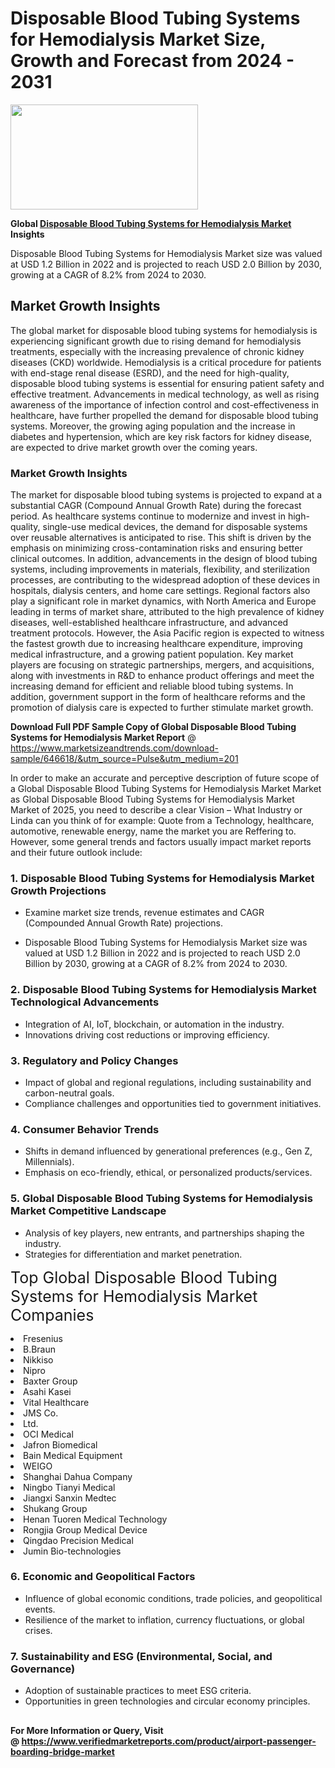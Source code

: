 <H1>Disposable Blood Tubing Systems for Hemodialysis Market Size, Growth and Forecast from 2024 - 2031</H1><img class="aligncenter size-medium wp-image-584254" src="https://thirdeyenews.in/wp-content/uploads/2024/09/Global-Market-Research-300x168.jpeg" alt="" width="300" height="168" /><p><strong>Global&nbsp;<a href="https://www.marketsizeandtrends.com/download-sample/646618/&amp;utm_source=Pulse&amp;utm_medium=201">Disposable Blood Tubing Systems for Hemodialysis Market</a> Insights</strong></p><p>Disposable Blood Tubing Systems for Hemodialysis Market size was valued at USD 1.2 Billion in 2022 and is projected to reach USD 2.0 Billion by 2030, growing at a CAGR of 8.2% from 2024 to 2030.</p><p><h2>Market Growth Insights</h2> <p>The global market for disposable blood tubing systems for hemodialysis is experiencing significant growth due to rising demand for hemodialysis treatments, especially with the increasing prevalence of chronic kidney diseases (CKD) worldwide. Hemodialysis is a critical procedure for patients with end-stage renal disease (ESRD), and the need for high-quality, disposable blood tubing systems is essential for ensuring patient safety and effective treatment. Advancements in medical technology, as well as rising awareness of the importance of infection control and cost-effectiveness in healthcare, have further propelled the demand for disposable blood tubing systems. Moreover, the growing aging population and the increase in diabetes and hypertension, which are key risk factors for kidney disease, are expected to drive market growth over the coming years. <h3>Market Growth Insights</h3> <p>The market for disposable blood tubing systems is projected to expand at a substantial CAGR (Compound Annual Growth Rate) during the forecast period. As healthcare systems continue to modernize and invest in high-quality, single-use medical devices, the demand for disposable systems over reusable alternatives is anticipated to rise. This shift is driven by the emphasis on minimizing cross-contamination risks and ensuring better clinical outcomes. In addition, advancements in the design of blood tubing systems, including improvements in materials, flexibility, and sterilization processes, are contributing to the widespread adoption of these devices in hospitals, dialysis centers, and home care settings. Regional factors also play a significant role in market dynamics, with North America and Europe leading in terms of market share, attributed to the high prevalence of kidney diseases, well-established healthcare infrastructure, and advanced treatment protocols. However, the Asia Pacific region is expected to witness the fastest growth due to increasing healthcare expenditure, improving medical infrastructure, and a growing patient population. Key market players are focusing on strategic partnerships, mergers, and acquisitions, along with investments in R&D to enhance product offerings and meet the increasing demand for efficient and reliable blood tubing systems. In addition, government support in the form of healthcare reforms and the promotion of dialysis care is expected to further stimulate market growth. </p><p><span class=""><strong>Download Full PDF Sample Copy of Global Disposable Blood Tubing Systems for Hemodialysis Market Report</strong> @ <a href="https://www.marketsizeandtrends.com/download-sample/646618/&amp;utm_source=Pulse&amp;utm_medium=201" target="_blank">https://www.marketsizeandtrends.com/download-sample/646618/&amp;utm_source=Pulse&amp;utm_medium=201</a></span></p><p>In order to make an accurate and perceptive description of future scope of a Global&nbsp;Disposable Blood Tubing Systems for Hemodialysis Market Market as Global&nbsp;Disposable Blood Tubing Systems for Hemodialysis Market Market of 2025, you need to describe a clear Vision &ndash; What Industry or Linda can you think of for example: Quote from a Technology, healthcare, automotive, renewable energy, name the market you are Reffering to. However, some general trends and factors usually impact market reports and their future outlook include:</p><h3>1.&nbsp;<strong>Disposable Blood Tubing Systems for Hemodialysis Market Growth Projections</strong></h3><ul><li>Examine market size trends, revenue estimates and CAGR (Compounded Annual Growth Rate) projections.</li><li><p>Disposable Blood Tubing Systems for Hemodialysis Market size was valued at USD 1.2 Billion in 2022 and is projected to reach USD 2.0 Billion by 2030, growing at a CAGR of 8.2% from 2024 to 2030.</p></li></ul><h3>2.&nbsp;<strong>Disposable Blood Tubing Systems for Hemodialysis Market Technological Advancements</strong></h3><ul><li>Integration of AI, IoT, blockchain, or automation in the industry.</li><li>Innovations driving cost reductions or improving efficiency.</li></ul><h3>3.&nbsp;<strong>Regulatory and Policy Changes</strong></h3><ul><li>Impact of global and regional regulations, including sustainability and carbon-neutral goals.</li><li>Compliance challenges and opportunities tied to government initiatives.</li></ul><h3>4.&nbsp;<strong>Consumer Behavior Trends</strong></h3><ul><li>Shifts in demand influenced by generational preferences (e.g., Gen Z, Millennials).</li><li>Emphasis on eco-friendly, ethical, or personalized products/services.</li></ul><h3>5.&nbsp;<strong>Global Disposable Blood Tubing Systems for Hemodialysis Market Competitive Landscape</strong></h3><ul><li>Analysis of key players, new entrants, and partnerships shaping the industry.</li><li>Strategies for differentiation and market penetration.</li></ul><p data-pm-slice="1 1 []"><span style="color: inherit; font-family: inherit; font-size: 25px;">Top Global Disposable Blood Tubing Systems for Hemodialysis Market Companies</span></p><div class="" data-test-id=""><p><li>Fresenius</li><li> B.Braun</li><li> Nikkiso</li><li> Nipro</li><li> Baxter Group</li><li> Asahi Kasei</li><li> Vital Healthcare</li><li> JMS Co.</li><li> Ltd.</li><li> OCI Medical</li><li> Jafron Biomedical</li><li> Bain Medical Equipment</li><li> WEIGO</li><li> Shanghai Dahua Company</li><li> Ningbo Tianyi Medical</li><li> Jiangxi Sanxin Medtec</li><li> Shukang Group</li><li> Henan Tuoren Medical Technology</li><li> Rongjia Group Medical Device</li><li> Qingdao Precision Medical</li><li> Jumin Bio-technologies</li></p></div><h3>6.&nbsp;<strong>Economic and Geopolitical Factors</strong></h3><ul><li>Influence of global economic conditions, trade policies, and geopolitical events.</li><li>Resilience of the market to inflation, currency fluctuations, or global crises.</li></ul><h3>7.&nbsp;<strong>Sustainability and ESG (Environmental, Social, and Governance)</strong></h3><ul><li>Adoption of sustainable practices to meet ESG criteria.</li><li>Opportunities in green technologies and circular economy principles.</li></ul><h2><strong style="font-size: 14px;">For More Information or Query, Visit @&nbsp;</strong><a style="background-color: #ffffff; font-size: 14px;" href="https://www.marketsizeandtrends.com/report/disposable-blood-tubing-systems-for-hemodialysis-market/" target="_blank">https://www.verifiedmarketreports.com/product/airport-passenger-boarding-bridge-market</a></h2>
